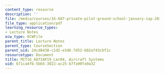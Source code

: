```yaml
---
content_type: resource
description: ''
file: /media/courses/16-687-private-pilot-ground-school-january-iap-2019/671ca4fb5bb53022ac25b7fa90fa9a32_MIT16_687IAP19_Lec04.pdf
file_type: application/pdf
learning_resource_types:
- Lecture Notes
ocw_type: OCWFile
parent_title: Lecture Notes
parent_type: CourseSection
parent_uid: 24cd8438-c1d2-e3d6-7d52-602af43cbf1c
resourcetype: Document
title: MIT16_687IAP19_Lec04, Aircraft Systems
uid: 671ca4fb-5bb5-3022-ac25-b7fa90fa9a32
---
```

